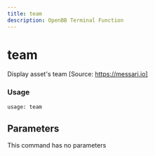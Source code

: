 ```yaml
---
title: team
description: OpenBB Terminal Function
---
```


# team

Display asset's team [Source: https://messari.io]

### Usage 
```python
usage: team
```

## Parameters

This command has no parameters


